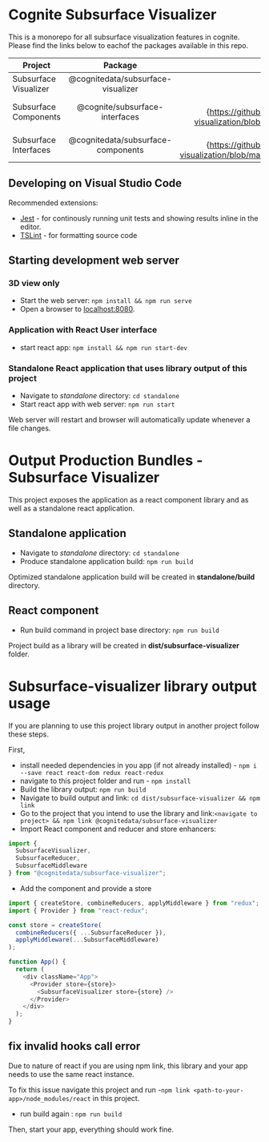 # Cognite Subsurface Visualizer

This is a monorepo for all subsurface visualization features in cognite. Please find the links below to eachof the packages available in this repo.

| Project               |              Package               |                                                                                              Readme |
| --------------------- | :--------------------------------: | --------------------------------------------------------------------------------------------------: |
| Subsurface Visualizer | @cognitedata/subsurface-visualizer |                                                                                         This Readme |
| Subsurface Components |   @cognite/subsurface-interfaces   |  [Readme]{https://github.com/cognitedata/subsurface-visualization/blob/master/src/Interface#readme} |
| Subsurface Interfaces | @cognitedata/subsurface-components | [Readme]{https://github.com/cognitedata/subsurface-visualization/blob/master/src/Components#readme} |

## Developing on Visual Studio Code

Recommended extensions:

- [Jest](https://marketplace.visualstudio.com/items?itemName=Orta.vscode-jest) - for continously running unit tests and showing results inline in the editor.
- [TSLint](https://marketplace.visualstudio.com/items?itemName=ms-vscode.vscode-typescript-tslint-plugin) - for formatting source code

## Starting development web server

### 3D view only

- Start the web server: `npm install && npm run serve`
- Open a browser to [localhost:8080](http://localhost:8080).

### Application with React User interface

- start react app: `npm install && npm run start-dev`

### Standalone React application that uses library output of this project

- Navigate to _standalone_ directory: `cd standalone`
- Start react app with web server: `npm run start`

Web server will restart and browser will automatically update whenever a file changes.

# Output Production Bundles - Subsurface Visualizer

This project exposes the application as a react component library and as well as a standalone react application.

## Standalone application

- Navigate to _standalone_ directory: `cd standalone`
- Produce standalone application build: `npm run build`

Optimized standalone application build will be created in **standalone/build** directory.

## React component

- Run build command in project base directory: `npm run build`

Project build as a library will be created in **dist/subsurface-visualizer** folder.

# Subsurface-visualizer library output usage

If you are planning to use this project library output in another project follow these steps.

First,

- install needed dependencies in you app (if not already installed) - `npm i --save react react-dom redux react-redux`
- navigate to this project folder and run - `npm install`
- Build the library output: `npm run build`
- Navigate to build output and link: `cd dist/subsurface-visualizer && npm link`
- Go to the project that you intend to use the library and link:`<navigate to project> && npm link @cognitedata/subsurface-visualizer`
- Import React component and reducer and store enhancers:

```javascript
import {
  SubsurfaceVisualizer,
  SubsurfaceReducer,
  SubsurfaceMiddleware
} from "@cognitedata/subsurface-visualizer";
```

- Add the component and provide a store

```javascript
import { createStore, combineReducers, applyMiddleware } from "redux";
import { Provider } from "react-redux";

const store = createStore(
  combineReducers({ ...SubsurfaceReducer }),
  applyMiddleware(...SubsurfaceMiddleware)
);

function App() {
  return (
    <div className="App">
      <Provider store={store}>
        <SubsurfaceVisualizer store={store} />
      </Provider>
    </div>
  );
}
```

## fix invalid hooks call error

Due to nature of react if you are using npm link, this library and your app needs to use the same react instance.

To fix this issue navigate this project and run -`npm link <path-to-your-app>/node_modules/react` in this project.

- run build again : `npm run build`

Then, start your app, everything should work fine.
